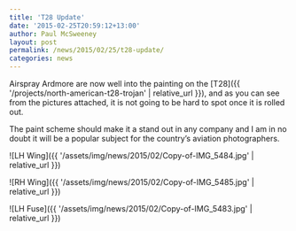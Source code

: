 ```yaml
---
title: 'T28 Update'
date: '2015-02-25T20:59:12+13:00'
author: Paul McSweeney
layout: post
permalink: /news/2015/02/25/t28-update/
categories: news
---
```


Airspray Ardmore are now well into the painting on the [T28]({{ '/projects/north-american-t28-trojan' | relative_url }}), and as you can see from the pictures attached, it is not going to be hard to spot once it is rolled out. 

The paint scheme should make it a stand out in any company and I am in no doubt it will be a popular subject for the country’s aviation photographers.

![LH Wing]({{ '/assets/img/news/2015/02/Copy-of-IMG_5484.jpg' | relative_url }})

![RH Wing]({{ '/assets/img/news/2015/02/Copy-of-IMG_5485.jpg' | relative_url }})

![LH Fuse]({{ '/assets/img/news/2015/02/Copy-of-IMG_5483.jpg' | relative_url }})
